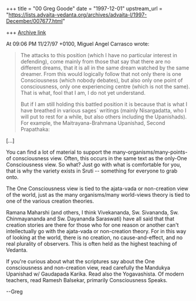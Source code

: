 +++
title = "00 Greg Goode"
date = "1997-12-01"
upstream_url = "https://lists.advaita-vedanta.org/archives/advaita-l/1997-December/007677.html"

+++
[Archive link](https://lists.advaita-vedanta.org/archives/advaita-l/1997-December/007677.html)

At 09:06 PM 11/27/97 +0100, Miguel Angel Carrasco wrote:


>The attacks to this position (which I have no particular interest in
>defending), come mainly from those that say that there are no different
>dreams, that it is all in the same dream watched by the same dreamer. From
>this would logically follow that not only there is one Consciousness (which
>nobody debates), but also only one point of consciousness, only one
>experiencing centre (which is not the same). That is what, fool that I am,
>I do not yet understand.
>
>But if I am still holding this battled position it is because that is what
>I have breathed in various sages´ writings (mainly Nisargadatta, who I will
>put to rest for a while, but also others including the Upanishads). For
>example, the Maitrayana-Brahmana Upanishad, Second Prapathaka:

[...]

You can find a lot of material to support the many-organisms/many-points-of
consciousness view.  Often, this occurs in the same text as the only-One
Consciousness view.  So what?  Just go with what is comfortable for you,
that is why the variety exists in Sruti -- something for everyone to grab
onto.

The One Consciousness view is tied to the ajata-vada or non-creation view
of the world, just as the many organisms/many world-views theory is tied
to one of the various creation theories.

Ramana Maharshi (and others, I think Vivekananda, Sw. Sivananda, Sw.
Chinmayananda and Sw. Dayananda Saraswati) have all said that that creation
stories are there for those who for one reason or another can't
intellectually go with the ajata-vada or non-creation theory.  For in this
way of looking at the world, there is no creation, no cause-and-effect, and
no real plurality of observers.  This is often held as the highest teaching
of Vedanta.

If you're curious about what the scriptures say about the One consciousness
and non-creation view, read carefully the Mandukya Upanishad w/ Gaudapada
Karika.  Read also the Yogavashista.  Of modern teachers, read Ramesh
Balsekar,
primarily Consciousness Speaks.

--Greg

